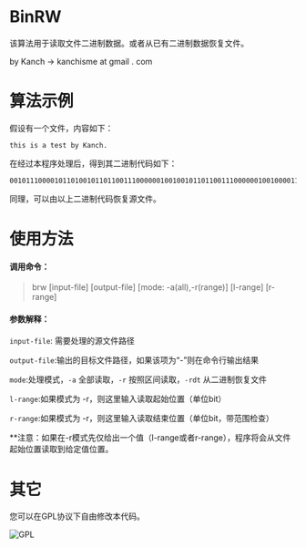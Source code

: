 # BinRW

该算法用于读取文件二进制数据。或者从已有二进制数据恢复文件。

by Kanch -> kanchisme at gmail . com 

# 算法示例

假设有一个文件，内容如下：
```
this is a test by Kanch.
```

在经过本程序处理后，得到其二进制代码如下：
```
001011100001011010010110110011100000010010010110110011100000010010000110000001000010111010100110110011100010111000000100010001101001111000000100110100101000011001110110110001100001011001110100
```
同理，可以由以上二进制代码恢复源文件。

# 使用方法

#### 调用命令：

> brw [input-file] [output-file] [mode: -a(all),-r(range)] [l-range] [r-range]

#### 参数解释：

`input-file`: 需要处理的源文件路径

`output-file`:输出的目标文件路径，如果该项为“-”则在命令行输出结果

`mode`:处理模式，`-a` 全部读取，`-r` 按照区间读取，`-rdt` 从二进制恢复文件

`l-range`:如果模式为 -r，则这里输入读取起始位置（单位bit）

`r-range`:如果模式为 -r，则这里输入读取结束位置（单位bit，带范围检查）

**注意：如果在-r模式先仅给出一个值（l-range或者r-range），程序将会从文件起始位置读取到给定值位置。

# 其它

您可以在GPL协议下自由修改本代码。

![GPL](https://www.gnu.org/graphics/gplv3-127x51.png)


